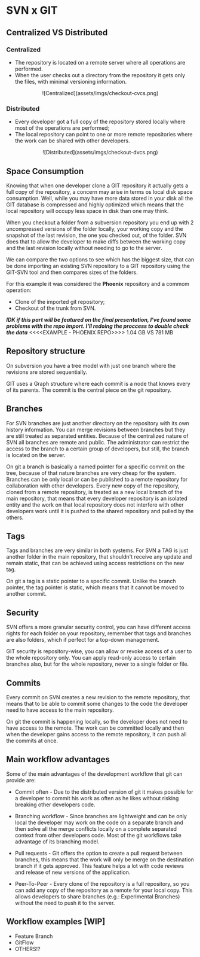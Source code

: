 # SVN x GIT

## Centralized VS Distributed
### Centralized

- The repository is located on a remote server where all operations are performed.
- When the user checks out a directory from the repository it gets only the files, with minimal versioning information.

<center>
![Centralized](assets/imgs/checkout-cvcs.png)
</center>

### Distributed

- Every developer got a full copy of the repository stored locally where most of the operations are performed;
- The local repository can point to one or more remote repositories where the work can be shared with other developers.

<center>
![Distributed](assets/imgs/checkout-dvcs.png)
</center>

## Space Consumption

Knowing that when one developer clone a GIT repository it actually gets a full copy of the repository, a concern may arise in terms os local disk space consumption. Well, while you may have more data stored in your disk all the GIT database is compressed and highly optimized which means that the local repository will occupy less space in disk than one may think.

When you checkout a folder from a subversion repository you end up with 2 uncompressed versions of the folder locally, your working copy and the snapshot of the last revision, the one you checked out, of the folder. SVN does that to allow the developer to make diffs between the working copy and the last revision locally without needing to go to the server.

We can compare the two options to see which has the biggest size, that can be done importing an existing SVN repository to a GIT repository using the GIT-SVN tool and then compares sizes of the folders.

For this example it was considered the **Phoenix** repository and a commom operation:
- Clone of the imported git repository;
- Checkout of the trunk from SVN.

***IDK if this part will be featured on the final presentation, I've found some problems with the repo import. I'll redoing the proccess to double check the data***
<<<<EXAMPLE - PHOENIX REPO>>>>
1.04 GB VS 781 MB

## Repository structure

On subversion you have a tree model with just one branch where the revisions are stored sequentially.

GIT uses a Graph structure where each commit is a node that knows every of its parents. The commit is the central piece on the git repository.

## Branches

For SVN branches are just another directory on the repository with its own history information. You can merge revisions between branches but they are still treated as separated entities. Because of the centralized nature of SVN all branches are remote and public. The administrator can restrict the access to the branch to a certain group of developers, but still, the branch is located on the server.

On git a branch is basically a named pointer for a specific commit on the tree, because of that nature branches are very cheap for the system. Branches can be only local or can be published to a remote repository for collaboration with other developers. Every new copy of the repository, cloned from a remote repository, is treated as a new local branch of the main repository, that means that every developer repository is an isolated entity and the work on that local repository does not interfere with other developers work until it is pushed to the shared repository and pulled by the others.

## Tags

Tags and branches are very similar in both systems. For SVN a TAG is just another folder in the main repository, that shouldn't receive any update and remain static, that can be achieved using access restrictions on the new tag.

On git a tag is a static pointer to a specific commit. Unlike the branch pointer, the tag pointer is static, which means that it cannot be moved to another commit.

## Security

SVN offers a more granular security control, you can have different access rights for each folder on your repository, remember that tags and branches are also folders, which if perfect for a top-down management.

GIT security is repository-wise, you can allow or revoke access of a user to the whole repository only. You can apply read-only access to certain branches also, but for the whole repository, never to a single folder or file.

## Commits

Every commit on SVN creates a new revision to the remote repository, that means that to be able to commit some changes to the code the developer need to have access to the main repository.

On git the commit is happening locally, so the developer does not need to have access to the remote. The work can be committed locally and then when the developer gains access to the remote repository, it can push all the commits at once.

## Main workflow advantages

Some of the main advantages of the development workflow that git can provide are:

* Commit often - Due to the distributed version of git it makes possible for a developer to commit his work as often as he likes without risking breaking other developers code.

* Branching workflow - Since branches are lightweight and can be only local the developer may work on the code on a separate branch and then solve all the merge conflicts locally on a complete separated context from other developers code. Most of the git workflows take advantage of its branching model.

* Pull requests - Git offers the option to create a pull request between branches, this means that the work will only be merge on the destination branch if it gets approved. This feature helps a lot with code reviews and release of new versions of the application.

* Peer-To-Peer - Every clone of the repository is a full repository, so you can add any copy of the repository as a remote for your local copy. This allows developers to share branches (e.g.: Experimental Branches) without the need to push it to the server.

## Workflow examples [WIP]

* Feature Branch
* GitFlow
* OTHERS!?